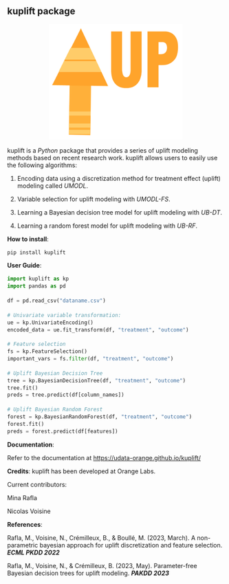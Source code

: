 
## kuplift package

<p  align="center">
  <img src="https://raw.githubusercontent.com/UData-Orange/kuplift/main/docs/source/logo.png" width="310" />
</p>


kuplift is a _Python_ package that provides a series of uplift modeling methods based on recent research work. kuplift allows users to easily use the following algorithms:

1. Encoding data using a discretization method for treatment effect (uplift) modeling called _UMODL_.
    
2.  Variable selection for uplift modeling with _UMODL-FS_.
    
3. Learning a Bayesian decision tree model for uplift modeling with _UB-DT_.
    
4.  Learning a random forest model for uplift modeling with _UB-RF_.

**How to install**:

```python
pip install kuplift
```

**User Guide**:

```python
import kuplift as kp
import pandas as pd

df = pd.read_csv("dataname.csv")

# Univariate variable transformation:
ue = kp.UnivariateEncoding()
encoded_data = ue.fit_transform(df, "treatment", "outcome")

# Feature selection
fs = kp.FeatureSelection()
important_vars = fs.filter(df, "treatment", "outcome")

# Uplift Bayesian Decision Tree
tree = kp.BayesianDecisionTree(df, "treatment", "outcome")
tree.fit()
preds = tree.predict(df[column_names])

# Uplift Bayesian Random Forest
forest = kp.BayesianRandomForest(df, "treatment", "outcome")
forest.fit()
preds = forest.predict(df[features])
```

**Documentation**:

Refer to the documentation at https://udata-orange.github.io/kuplift/

**Credits**:
kuplift has been developed at Orange Labs.

Current contributors:

Mina Rafla

Nicolas Voisine


**References**:

Rafla, M., Voisine, N., Crémilleux, B., & Boullé, M. (2023, March). A non-parametric bayesian approach for uplift discretization and feature selection. **_ECML PKDD 2022_**

Rafla, M., Voisine, N., & Crémilleux, B. (2023, May). Parameter-free Bayesian decision trees for uplift modeling. **_PAKDD 2023_**
